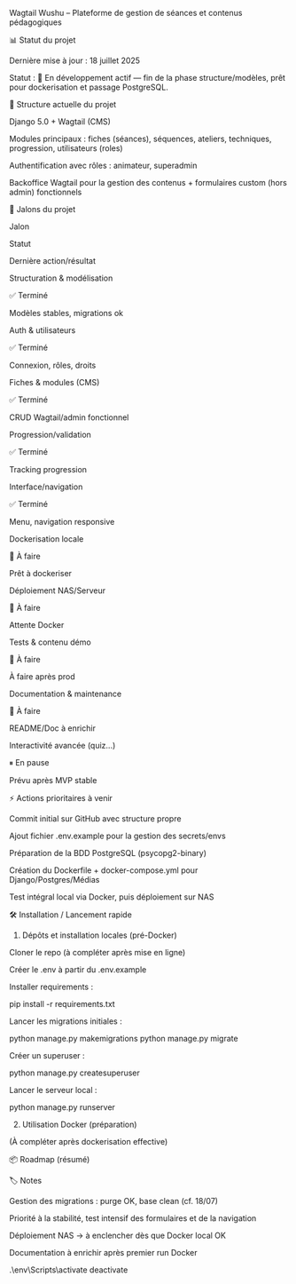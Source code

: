 Wagtail Wushu – Plateforme de gestion de séances et contenus pédagogiques

📊 Statut du projet

Dernière mise à jour : 18 juillet 2025

Statut : 💪 En développement actif — fin de la phase structure/modèles, prêt pour dockerisation et passage PostgreSQL.

📁 Structure actuelle du projet

Django 5.0 + Wagtail (CMS)

Modules principaux : fiches (séances), séquences, ateliers, techniques, progression, utilisateurs (roles)

Authentification avec rôles : animateur, superadmin

Backoffice Wagtail pour la gestion des contenus + formulaires custom (hors admin) fonctionnels

📝 Jalons du projet

Jalon

Statut

Dernière action/résultat

Structuration & modélisation

✅ Terminé

Modèles stables, migrations ok

Auth & utilisateurs

✅ Terminé

Connexion, rôles, droits

Fiches & modules (CMS)

✅ Terminé

CRUD Wagtail/admin fonctionnel

Progression/validation

✅ Terminé

Tracking progression

Interface/navigation

✅ Terminé

Menu, navigation responsive

Dockerisation locale

🚧 À faire

Prêt à dockeriser

Déploiement NAS/Serveur

🚧 À faire

Attente Docker

Tests & contenu démo

🚧 À faire

À faire après prod

Documentation & maintenance

🚧 À faire

README/Doc à enrichir

Interactivité avancée (quiz...)

⏸ En pause

Prévu après MVP stable

⚡ Actions prioritaires à venir

Commit initial sur GitHub avec structure propre

Ajout fichier .env.example pour la gestion des secrets/envs

Préparation de la BDD PostgreSQL (psycopg2-binary)

Création du Dockerfile + docker-compose.yml pour Django/Postgres/Médias

Test intégral local via Docker, puis déploiement sur NAS

🛠️ Installation / Lancement rapide

1. Dépôts et installation locales (pré-Docker)

Cloner le repo (à compléter après mise en ligne)

Créer le .env à partir du .env.example

Installer requirements :

pip install -r requirements.txt

Lancer les migrations initiales :

python manage.py makemigrations
python manage.py migrate

Créer un superuser :

python manage.py createsuperuser

Lancer le serveur local :

python manage.py runserver

2. Utilisation Docker (préparation)

(À compléter après dockerisation effective)

📦 Roadmap (résumé)



🏷️ Notes

Gestion des migrations : purge OK, base clean (cf. 18/07)

Priorité à la stabilité, test intensif des formulaires et de la navigation

Déploiement NAS → à enclencher dès que Docker local OK

Documentation à enrichir après premier run Docker

.\env\Scripts\activate
deactivate
